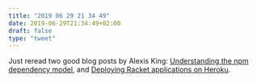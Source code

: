 ```yaml
---
title: "2019 06 29 21 34 49"
date: 2019-06-29T21:34:49+02:00
draft: false
type: "tweet"
---
```

Just reread two good blog posts by Alexis King: [Understanding the npm dependency model](https://lexi-lambda.github.io/blog/2016/08/24/understanding-the-npm-dependency-model/), and [Deploying Racket applications on Heroku](https://lexi-lambda.github.io/blog/2015/08/22/deploying-racket-applications-on-heroku/).
